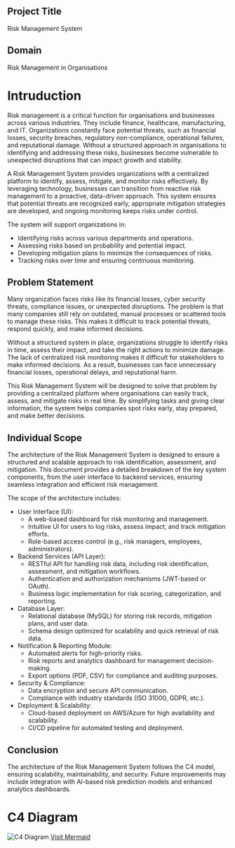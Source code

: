 ## Project Title
Risk Management System
## Domain
Risk Management in Organisations
# Intruduction
Risk management is a critical function for organisations and businesses across various industries. They include finance, healthcare, manufacturing, and IT. Organizations constantly face potential threats, such as financial losses, security breaches, regulatory non-compliance, operational failures, and reputational damage. Without a structured approach in organisations to identifying and addressing these risks, businesses become vulnerable to unexpected disruptions that can impact growth and stability.

A Risk Management System provides organizations with a centralized platform to identify, assess, mitigate, and monitor risks effectively. By leveraging technology, businesses can transition from reactive risk management to a proactive, data-driven approach. This system ensures that potential threats are recognized early, appropriate mitigation strategies are developed, and ongoing monitoring keeps risks under control.

The system will support organizations in:
- Identifying risks across various departments and operations.
- Assessing risks based on probability and potential impact.
- Developing mitigation plans to minimize the consequences of risks.
- Tracking risks over time and ensuring continuous monitoring.
  
## Problem Statement
Many organization faces risks like its financial losses, cyber security threats, compliance issues, or unexpected disruptions. The problem is that many companies still rely on outdated, manual processes or scattered tools to manage these risks. This makes it difficult to track potential threats, respond quickly, and make informed decisions.

Without a structured system in place, organizations struggle to identify risks in time, assess their impact, and take the right actions to minimize damage. The lack of centralized risk monitoring makes it difficult for stakeholders to make informed decisions. As a result, businesses can face unnecessary financial losses, operational delays, and reputational harm.

This Risk Management System will be designed to solve that problem by providing a centralized platform where organisations can easily track, assess, and mitigate risks in real time. By simplifying tasks and giving clear information, the system helps companies spot risks early, stay prepared, and make better decisions.

## Individual Scope
The architecture of the Risk Management System is designed to ensure a structured and scalable approach to risk identification, assessment, and mitigation. This document provides a detailed breakdown of the key system components, from the user interface to backend services, ensuring seamless integration and efficient risk management.

The scope of the architecture includes:
- User Interface (UI):
   - A web-based dashboard for risk monitoring and management.
   - Intuitive UI for users to log risks, assess impact, and track mitigation efforts.
   - Role-based access control (e.g., risk managers, employees, administrators).
- Backend Services (API Layer):
  - RESTful API for handling risk data, including risk identification, assessment, and mitigation workflows.
  - Authentication and authorization mechanisms (JWT-based or OAuth).
  - Business logic implementation for risk scoring, categorization, and reporting.
- Database Layer:
   - Relational database (MySQL) for storing risk records, mitigation plans, and user data.
   - Schema design optimized for scalability and quick retrieval of risk data.
- Notification & Reporting Module:
   - Automated alerts for high-priority risks.
   - Risk reports and analytics dashboard for management decision-making.
   - Export options (PDF, CSV) for compliance and auditing purposes.
- Security & Compliance:
  - Data encryption and secure API communication.
  - Compliance with industry standards (ISO 31000, GDPR, etc.).
- Deployment & Scalability:
   - Cloud-based deployment on AWS/Azure for high availability and scalability.
   - CI/CD pipeline for automated testing and deployment.

## Conclusion  
The architecture of the Risk Management System follows the C4 model, ensuring scalability, maintainability, and security. Future improvements may include integration with AI-based risk prediction models and enhanced analytics dashboards.
     
# C4 Diagram
![C4 Diagram](https://www.mermaidchart.com/raw/55772ac9-af3d-4a0d-8c7a-d243476c1e27?theme=light&version=v0.1&format=svg)
[Visit Mermaid](https://www.mermaidchart.com/app/projects/e91b001d-a7f6-4c26-a2d2-9787cfdebd9e/diagrams/55772ac9-af3d-4a0d-8c7a-d243476c1e27/version/v0.1/edit)



